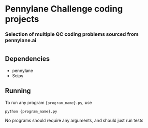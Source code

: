# Pennylane Challenge coding projects

### Selection of multiple QC coding problems sourced from pennylane.ai

#
## Dependencies

- pennylane
- Scipy

## Running

To run any program `{program_name}.py`, use

```sh
python {program_name}.py

```

No programs should require any arguments, and should just run tests
